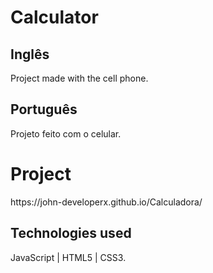 
# Calculator

<h2> Inglês </h2>
<p> Project made with the cell phone. </p>
<h2> Português </h2>
<p> Projeto feito com o celular. </p>

# Project

<p> https://john-developerx.github.io/Calculadora/ </p>

<h2> Technologies used </h2>

<p> JavaScript | HTML5 | CSS3.
